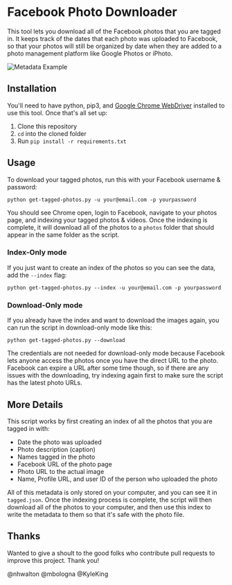 # Facebook Photo Downloader
This tool lets you download all of the Facebook photos that you are tagged in. It keeps track of the dates that each photo was uploaded to Facebook, so that your photos will still be organized by date when they are added to a photo management platform like Google Photos or iPhoto.

![Metadata Example](https://raw.githubusercontent.com/jcontini/fb-photo-downloader/master/example.png)

## Installation
You'll need to have python, pip3, and [Google Chrome WebDriver](http://chromedriver.chromium.org/downloads) installed to use this tool. Once that's all set up:

1. Clone this repository
1. `cd` into the cloned folder 
1. Run `pip install -r requirements.txt`

## Usage
To download your tagged photos, run this with your Facebook username & password:

`python get-tagged-photos.py -u your@email.com -p yourpassword`

You should see Chrome open, login to Facebook, navigate to your photos page, and indexing your tagged photos & videos. Once the indexing is complete, it will download all of the photos to a `photos` folder that should appear in the same folder as the script.

### Index-Only mode

If you just want to create an index of the photos so you can see the data, add the `--index` flag:

`python get-tagged-photos.py --index -u your@email.com -p yourpassword`

### Download-Only mode

If you already have the index and want to download the images again, you can run the script in download-only mode like this:

`python get-tagged-photos.py --download`

The credentials are not needed for download-only mode because Facebook lets anyone access the photos once you have the direct URL to the photo. Facebook can expire a URL after some time though, so if there are any issues with the downloading, try indexing again first to make sure the script has the latest photo URLs.

## More Details
This script works by first creating an index of all the photos that you are tagged in with:

- Date the photo was uploaded
- Photo description (caption)
- Names tagged in the photo
- Facebook URL of the photo page
- Photo URL to the actual image
- Name, Profile URL, and user ID of the person who uploaded the photo

All of this metadata is only stored on your computer, and you can see it in `tagged.json`. Once the indexing process is complete, the script will then download all of the photos to your computer, and then use this index to write the metadata to them so that it's safe with the photo file.

## Thanks
Wanted to give a shoult to the good folks who contribute pull requests to improve this project. Thank you!

@nhwalton @mbologna @KyleKing